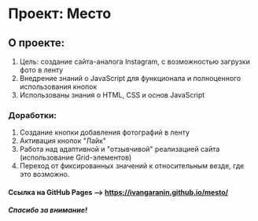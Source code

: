 # Проект: Место

## О проекте: 
1. Цель: создание сайта-аналога Instagram, с возможностью загрузки фото в ленту
2. Внедрение знаний о JavaScript для функционала и полноценного использования кнопок
3. Использованы знания о HTML, CSS и основ JavaScript

### Доработки:
1. Создание кнопки добавления фотографий в ленту
2. Активация кнопок "Лайк"
3. Работа над адаптивной и "отзывчивой" реализацией сайта (использование Grid-элементов)
4. Переход от фиксированных значений к относительным везде, где это возможно.

#### Ссылка на GitHub Pages --> https://ivangaranin.github.io/mesto/

##### Спасибо за внимание!
